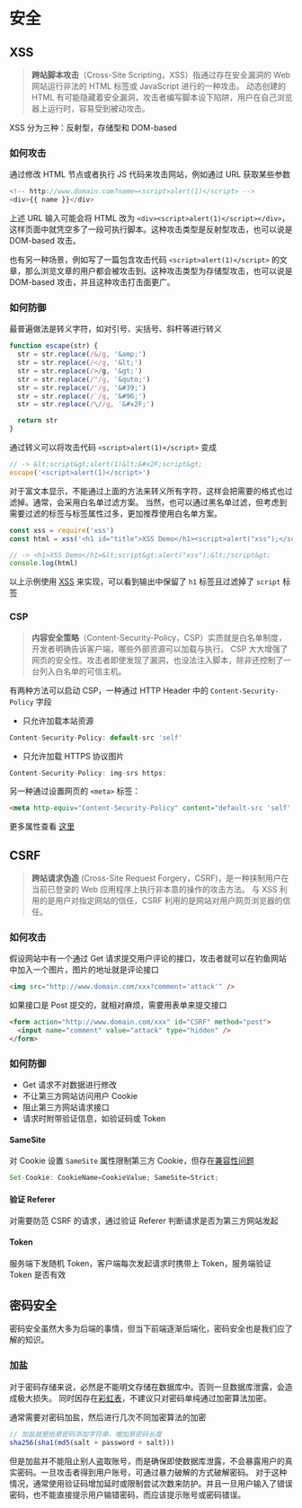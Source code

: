 # 安全

## XSS

> **跨站脚本攻击**（Cross-Site Scripting，XSS）指通过存在安全漏洞的 Web 网站运行非法的 HTML 标签或 JavaScript 进行的一种攻击。
动态创建的 HTML 有可能隐藏着安全漏洞，攻击者编写脚本设下陷阱，用户在自己浏览器上运行时，容易受到被动攻击。

XSS 分为三种：反射型，存储型和 DOM-based

### 如何攻击

通过修改 HTML 节点或者执行 JS 代码来攻击网站，例如通过 URL 获取某些参数

```js
<!-- http://www.domain.com?name=<script>alert(1)</script> -->
<div>{{ name }}</div>
```

上述 URL 输入可能会将 HTML 改为 `<div><script>alert(1)</script></div>`，这样页面中就凭空多了一段可执行脚本。这种攻击类型是反射型攻击，也可以说是 DOM-based 攻击。

也有另一种场景，例如写了一篇包含攻击代码 `<script>alert(1)</script>` 的文章，那么浏览文章的用户都会被攻击到。这种攻击类型为存储型攻击，也可以说是 DOM-based 攻击，并且这种攻击打击面更广。

### 如何防御

最普遍做法是转义字符，如对引号、尖括号、斜杆等进行转义

```js
function escape(str) {
  str = str.replace(/&/g, '&amp;')
  str = str.replace(/</g, '&lt;')
  str = str.replace(/>/g, '&gt;')
  str = str.replace(/"/g, '&quto;')
  str = str.replace(/'/g, '&#39;')
  str = str.replace(/`/g, '&#96;')
  str = str.replace(/\//g, '&#x2F;')

  return str
}
```

通过转义可以将攻击代码 `<script>alert(1)</script>` 变成

```js
// -> &lt;script&gt;alert(1)&lt;&#x2F;script&gt;
escape('<script>alert(1)</script>')
```

对于富文本显示，不能通过上面的方法来转义所有字符，这样会把需要的格式也过滤掉。通常，会采用白名单过滤方案。
当然，也可以通过黑名单过滤，但考虑到需要过滤的标签与标签属性过多，更加推荐使用白名单方案。

```js
const xss = require('xss')
const html = xss('<h1 id="title">XSS Demo</h1><script>alert("xss");</script>')

// -> <h1>XSS Demo</h1>&lt;script&gt;alert("xss");&lt;/script&gt;
console.log(html)
```

以上示例使用 [XSS](https://www.npmjs.com/package/xss) 来实现，可以看到输出中保留了 `h1` 标签且过滤掉了 `script` 标签

### CSP

> **内容安全策略**（Content-Security-Policy，CSP）实质就是白名单制度，开发者明确告诉客户端，哪些外部资源可以加载与执行。
CSP 大大增强了网页的安全性。攻击者即使发现了漏洞，也没法注入脚本，除非还控制了一台列入白名单的可信主机。

有两种方法可以启动 CSP，一种通过 HTTP Header 中的 `Content-Security-Policy` 字段

- 只允许加载本站资源

```js
Content-Security-Policy: default-src 'self'
```

- 只允许加载 HTTPS 协议图片

```js
Content-Security-Policy: img-srs https:
```

另一种通过设置网页的 `<meta>` 标签：

```html
<meta http-equiv="Content-Security-Policy" content="default-src 'self'; img-srs https:" />
```

更多属性查看 [这里](https://content-security-policy.com/)

## CSRF

> **跨站请求伪造** (Cross-Site Request Forgery，CSRF)，是一种挟制用户在当前已登录的 Web 应用程序上执行非本意的操作的攻击方法。
与 XSS 利用的是用户对指定网站的信任，CSRF 利用的是网站对用户网页浏览器的信任。

### 如何攻击

假设网站中有一个通过 Get 请求提交用户评论的接口，攻击者就可以在钓鱼网站中加入一个图片，图片的地址就是评论接口

```html
<img src="http://www.domain.com/xxx?comment='attack'" />
```

如果接口是 Post 提交的，就相对麻烦，需要用表单来提交接口

```html
<form action="http://www.domain.com/xxx" id="CSRF" method="post">
  <input name="comment" value="attack" type="hidden" />
</form>
```

### 如何防御

- Get 请求不对数据进行修改
- 不让第三方网站访问用户 Cookie
- 阻止第三方网站请求接口
- 请求时附带验证信息，如验证码或 Token

#### SameSite

对 Cookie 设置 `SameSite` 属性限制第三方 Cookie，但存在[兼容性问题](https://caniuse.com/?search=SameSite)

```js
Set-Cookie: CookieName=CookieValue; SameSite=Strict;
```

#### 验证 Referer

对需要防范 CSRF 的请求，通过验证 Referer 判断请求是否为第三方网站发起

#### Token

服务端下发随机 Token，客户端每次发起请求时携带上 Token，服务端验证 Token 是否有效

## 密码安全

密码安全虽然大多为后端的事情，但当下前端逐渐后端化，密码安全也是我们应了解的知识。

### 加盐

对于密码存储来说，必然是不能明文存储在数据库中。否则一旦数据库泄露，会造成极大损失。
同时因存在[彩虹表](https://zh.wikipedia.org/wiki/%E5%BD%A9%E8%99%B9%E8%A1%A8)，不建议只对密码单纯通过加密算法加密。

通常需要对密码加盐，然后进行几次不同加密算法的加密

```js
// 加盐就是给原密码添加字符串，增加原密码长度
sha256(sha1(md5(salt + password + salt)))
```

但是加盐并不能阻止别人盗取账号，而是确保即使数据库泄露，不会暴露用户的真实密码。一旦攻击者得到用户账号，可通过暴力破解的方式破解密码。
对于这种情况，通常使用验证码增加延时或限制尝试次数来防护。并且一旦用户输入了错误密码，也不能直接提示用户输错密码，而应该提示账号或密码错误。